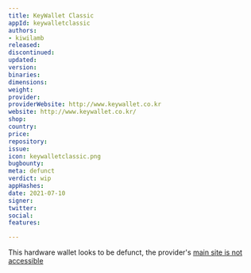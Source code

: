 ```yaml
---
title: KeyWallet Classic
appId: keywalletclassic
authors:
- kiwilamb
released: 
discontinued: 
updated: 
version: 
binaries: 
dimensions: 
weight: 
provider: 
providerWebsite: http://www.keywallet.co.kr
website: http://www.keywallet.co.kr/
shop: 
country: 
price: 
repository: 
issue: 
icon: keywalletclassic.png
bugbounty: 
meta: defunct
verdict: wip
appHashes: 
date: 2021-07-10
signer: 
twitter: 
social: 
features: 

---
```


This hardware wallet looks to be defunct, the provider's [main site is not accessible](http://www.keywallet.co.kr) 
